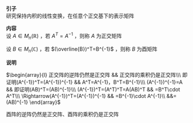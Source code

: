 **引子**  
研究保持内积的线性变换，在任意个正交基下的表示矩阵  
  
**内容**  
设 $A\in M_n(\mathbb{R})$ ，若 $A^T=A^{-1}$ ，则称 $A$ 为正交矩阵  
  
设 $B\in M_n(\mathbb{C})$ ，若 $(\overline{B})^T=B^{-1}$ ，则称 $B$ 为酉矩阵  
  
**说明**  
  
 $\begin{array}{l}  
正交阵的逆阵仍然是正交阵                &&      正交阵的乘积仍是正交阵\\\   
即证明(A^{-1})^T=(A^{-1})^{-1}       &&     A^T=A^{-1}，B^T=B^{-1}\\\   
(A^{-1})^{-1}=A                     &&     即证明(AB)^T=(AB)^{-1}\\\   
(A^{-1})^T=(A^T)^T=A(AB)^T          &&     =B^T\cdot A^T\\\   
\Rightarrow(A^{-1})^T=(A^{-1})^{-1} &&     =B^{-1}\cdot A^{-1}\\   
&&=(AB)^{-1}  
\end{array}$   
  
酉阵的逆阵仍然是正交阵、酉阵的乘积仍是正交阵  
